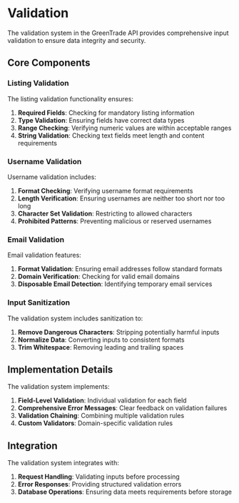 # Validation

The validation system in the GreenTrade API provides comprehensive input validation to ensure data integrity and security.

## Core Components

### Listing Validation

The listing validation functionality ensures:

1. **Required Fields**: Checking for mandatory listing information
2. **Type Validation**: Ensuring fields have correct data types
3. **Range Checking**: Verifying numeric values are within acceptable ranges
4. **String Validation**: Checking text fields meet length and content requirements

### Username Validation

Username validation includes:

1. **Format Checking**: Verifying username format requirements
2. **Length Verification**: Ensuring usernames are neither too short nor too long
3. **Character Set Validation**: Restricting to allowed characters
4. **Prohibited Patterns**: Preventing malicious or reserved usernames

### Email Validation

Email validation features:

1. **Format Validation**: Ensuring email addresses follow standard formats
2. **Domain Verification**: Checking for valid email domains
3. **Disposable Email Detection**: Identifying temporary email services

### Input Sanitization

The validation system includes sanitization to:

1. **Remove Dangerous Characters**: Stripping potentially harmful inputs
2. **Normalize Data**: Converting inputs to consistent formats
3. **Trim Whitespace**: Removing leading and trailing spaces

## Implementation Details

The validation system implements:

1. **Field-Level Validation**: Individual validation for each field
2. **Comprehensive Error Messages**: Clear feedback on validation failures
3. **Validation Chaining**: Combining multiple validation rules
4. **Custom Validators**: Domain-specific validation rules

## Integration

The validation system integrates with:

1. **Request Handling**: Validating inputs before processing
2. **Error Responses**: Providing structured validation errors
3. **Database Operations**: Ensuring data meets requirements before storage
